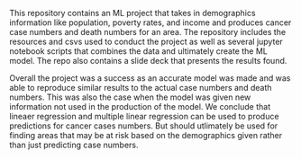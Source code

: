 This repository contains an ML project that takes in demographics information like population, poverty rates, and income and produces cancer case numbers and death numbers for an area. The repository includes the resources and csvs used to conduct the project as well as several jupyter notebook scripts that combines the data and ultimately create the ML model. The repo also contains a slide deck that presents the results found. 

Overall the project was a success as an accurate model was made and was able to reproduce similar results to the actual case numbers and death numbers. This was also the case when the model was given new information not used in the production of the model. We conclude that lineaer regression and multiple linear regression can be used to produce predictions for cancer cases numbers. But should utlimately be used for finding areas that may be at risk based on the demographics given rather than just predicting case numbers.  
